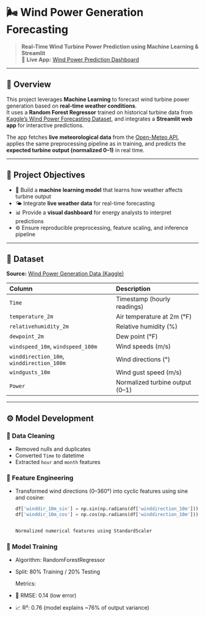 # 🌬️ Wind Power Generation Forecasting  
> **Real-Time Wind Turbine Power Prediction using Machine Learning & Streamlit**  
🔗 **Live App:** [Wind Power Prediction Dashboard](https://wind-power-generation-forecasting-d4thutd99pd7wa6yym4wnn.streamlit.app/)

---

## 📖 Overview  

This project leverages **Machine Learning** to forecast wind turbine power generation based on **real-time weather conditions**.  
It uses a **Random Forest Regressor** trained on historical turbine data from [Kaggle’s Wind Power Forecasting Dataset](https://www.kaggle.com/datasets/mubashirrahim/wind-power-generation-data-forecasting), and integrates a **Streamlit web app** for interactive predictions.  

The app fetches **live meteorological data** from the [Open-Meteo API](https://open-meteo.com/), applies the same preprocessing pipeline as in training, and predicts the **expected turbine output (normalized 0–1)** in real time.  

---

## 🎯 Project Objectives  

- 🧠 Build a **machine learning model** that learns how weather affects turbine output  
- 🌤 Integrate **live weather data** for real-time forecasting  
- 📊 Provide a **visual dashboard** for energy analysts to interpret predictions  
- ⚙️ Ensure reproducible preprocessing, feature scaling, and inference pipeline  

---

## 🧩 Dataset  

**Source:** [Wind Power Generation Data (Kaggle)](https://www.kaggle.com/datasets/mubashirrahim/wind-power-generation-data-forecasting)  

| Column | Description |
|:--------|:-------------|
| `Time` | Timestamp (hourly readings) |
| `temperature_2m` | Air temperature at 2m (°F) |
| `relativehumidity_2m` | Relative humidity (%) |
| `dewpoint_2m` | Dew point (°F) |
| `windspeed_10m`, `windspeed_100m` | Wind speeds (m/s) |
| `winddirection_10m`, `winddirection_100m` | Wind directions (°) |
| `windgusts_10m` | Wind gust speed (m/s) |
| `Power` | Normalized turbine output (0–1) |

---

## ⚙️ Model Development  

### 🧹 Data Cleaning  
- Removed nulls and duplicates  
- Converted `Time` to datetime  
- Extracted `hour` and `month` features  

### 🧪 Feature Engineering  
- Transformed wind directions (0–360°) into cyclic features using sine and cosine:  
  ```python
  df['winddir_10m_sin'] = np.sin(np.radians(df['winddirection_10m']))
  df['winddir_10m_cos'] = np.cos(np.radians(df['winddirection_10m']))


  Normalized numerical features using StandardScaler

### 🤖 Model Training

- Algorithm: RandomForestRegressor

- Split: 80% Training / 20% Testing

  Metrics:

- 🧩 RMSE: 0.14 (low error)

- 📈 R²: 0.76 (model explains ~76% of output variance)
